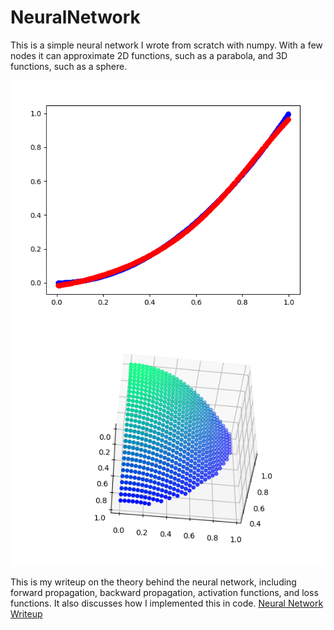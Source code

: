 # NeuralNetwork

This is a simple neural network I wrote from scratch with numpy. With a few nodes it can approximate 2D functions, such as a parabola, and 3D functions, such as a sphere. 

![2D Function Approximation](regression.png)
![Sphere Approximation](image.png)

This is my writeup on the theory behind the neural network, including forward propagation, backward propagation, activation functions, and loss functions. It also discusses how I implemented this in code. 
[Neural Network Writeup](Neural_Network_Math.pdf)
